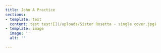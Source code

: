 ```yaml
---
title: John A Practice
sections:
- template: text
  content: test test![](/uploads/Sister Rosetta - single cover.jpg)
- template: image
  image: ''
  alt: ''

---
```


